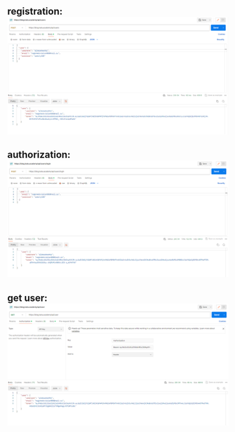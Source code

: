 ## registration: ![Screenshot](https://github.com/alderates911/kata-api/blob/main/registration.PNG) </br>

## authorization: ![Screenshot](https://github.com/alderates911/kata-api/blob/main/login.PNG) </br>

## get user: ![Screenshot](https://github.com/alderates911/kata-api/blob/main/getuser.PNG) </br>
